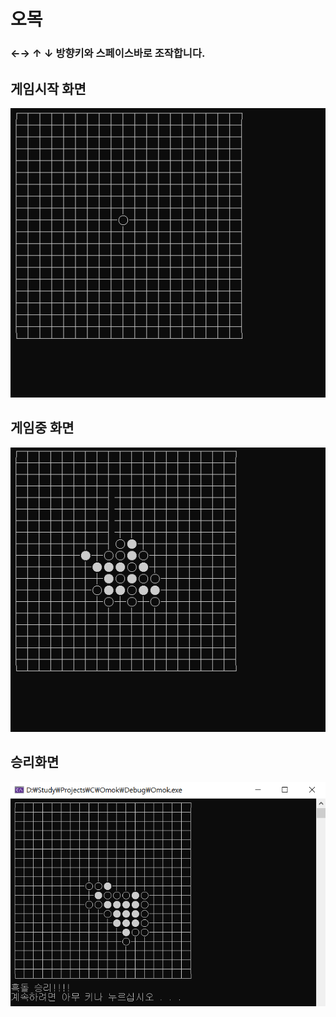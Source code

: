 # 오목

### ←→ ↑ ↓ 방향키와 스페이스바로 조작합니다.

## 게임시작 화면

![game_start](./img/Start.PNG)

## 게임중 화면 

![game_playing](./img/Gaming.PNG)

## 승리화면

![game_playing](./img/BlackWIn.PNG)
